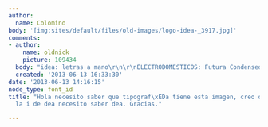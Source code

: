 ```yaml
---
author:
  name: Colomino
body: '[img:sites/default/files/old-images/logo-idea-_3917.jpg]'
comments:
- author:
    name: oldnick
    picture: 109434
  body: "idea: letras a mano\r\n\r\nELECTRODOMESTICOS: Futura Condensed Bold"
  created: '2013-06-13 16:33:30'
date: '2013-06-13 14:16:15'
node_type: font_id
title: "Hola necesito saber que tipograf\xEDa tiene esta imagen, creo que son distintas
  la i de dea necesito saber dea. Gracias."

---
```

